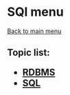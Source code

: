 <H1>SQl menu</h1>

[Back to main menu](..%2F..%2FREADME.md)

<h2>

Topic list:
* [RDBMS](education%2FRDBMS.md)
* [SQL](education%2FSQL.md)

</h2>